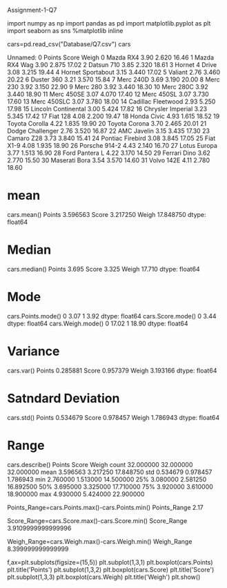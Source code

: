 
Assignment-1-Q7 

import numpy as np
import pandas as pd
import matplotlib.pyplot as plt
import seaborn as sns
%matplotlib inline


cars=pd.read_csv("Database/Q7.csv")
cars


Unnamed: 0	Points	Score	Weigh
0	Mazda RX4	3.90	2.620	16.46
1	Mazda RX4 Wag	3.90	2.875	17.02
2	Datsun 710	3.85	2.320	18.61
3	Hornet 4 Drive	3.08	3.215	19.44
4	Hornet Sportabout	3.15	3.440	17.02
5	Valiant	2.76	3.460	20.22
6	Duster 360	3.21	3.570	15.84
7	Merc 240D	3.69	3.190	20.00
8	Merc 230	3.92	3.150	22.90
9	Merc 280	3.92	3.440	18.30
10	Merc 280C	3.92	3.440	18.90
11	Merc 450SE	3.07	4.070	17.40
12	Merc 450SL	3.07	3.730	17.60
13	Merc 450SLC	3.07	3.780	18.00
14	Cadillac Fleetwood	2.93	5.250	17.98
15	Lincoln Continental	3.00	5.424	17.82
16	Chrysler Imperial	3.23	5.345	17.42
17	Fiat 128	4.08	2.200	19.47
18	Honda Civic	4.93	1.615	18.52
19	Toyota Corolla	4.22	1.835	19.90
20	Toyota Corona	3.70	2.465	20.01
21	Dodge Challenger	2.76	3.520	16.87
22	AMC Javelin	3.15	3.435	17.30
23	Camaro Z28	3.73	3.840	15.41
24	Pontiac Firebird	3.08	3.845	17.05
25	Fiat X1-9	4.08	1.935	18.90
26	Porsche 914-2	4.43	2.140	16.70
27	Lotus Europa	3.77	1.513	16.90
28	Ford Pantera L	4.22	3.170	14.50
29	Ferrari Dino	3.62	2.770	15.50
30	Maserati Bora	3.54	3.570	14.60
31	Volvo 142E	4.11	2.780	18.60


# mean
cars.mean()
Points     3.596563
Score      3.217250
Weigh     17.848750
dtype: float64


# Median
cars.median()
Points     3.695
Score      3.325
Weigh     17.710
dtype: float64


# Mode
cars.Points.mode() 
0    3.07
1    3.92
dtype: float64
cars.Score.mode()
0    3.44
dtype: float64
cars.Weigh.mode()
0    17.02
1    18.90
dtype: float64


# Variance
cars.var()
Points    0.285881
Score     0.957379
Weigh     3.193166
dtype: float64


# Satndard Deviation
cars.std()
Points    0.534679
Score     0.978457
Weigh     1.786943
dtype: float64


# Range
cars.describe()
Points	Score	Weigh
count	32.000000	32.000000	32.000000
mean	3.596563	3.217250	17.848750
std	0.534679	0.978457	1.786943
min	2.760000	1.513000	14.500000
25%	3.080000	2.581250	16.892500
50%	3.695000	3.325000	17.710000
75%	3.920000	3.610000	18.900000
max	4.930000	5.424000	22.900000


Points_Range=cars.Points.max()-cars.Points.min()
Points_Range
2.17


Score_Range=cars.Score.max()-cars.Score.min()
Score_Range
3.9109999999999996


Weigh_Range=cars.Weigh.max()-cars.Weigh.min()
Weigh_Range
8.399999999999999


f,ax=plt.subplots(figsize=(15,5))
plt.subplot(1,3,1)
plt.boxplot(cars.Points)
plt.title('Points')
plt.subplot(1,3,2)
plt.boxplot(cars.Score)
plt.title('Score')
plt.subplot(1,3,3)
plt.boxplot(cars.Weigh)
plt.title('Weigh')
plt.show()

 
